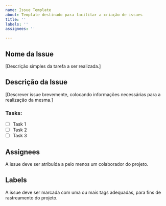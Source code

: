 ```yaml
---
name: Issue Template
about: Template destinado para facilitar a criação de issues
title: ''
labels: ''
assignees: ''

---
```


## Nome da Issue
[Descrição simples da tarefa a ser realizada.]

## Descrição da Issue
[Descrever issue brevemente, colocando informações necessárias para a realização da mesma.]

### Tasks:
- [ ] Task 1
- [ ] Task 2
- [ ] Task 3

## Assignees
A issue deve ser atribuída a pelo menos um colaborador do projeto.

## Labels
A issue deve ser marcada com uma ou mais tags adequadas, para fins de rastreamento do projeto.

